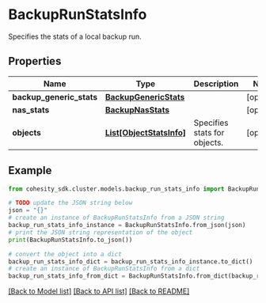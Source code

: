 # BackupRunStatsInfo

Specifies the stats of a local backup run.

## Properties

Name | Type | Description | Notes
------------ | ------------- | ------------- | -------------
**backup_generic_stats** | [**BackupGenericStats**](BackupGenericStats.md) |  | [optional] 
**nas_stats** | [**BackupNasStats**](BackupNasStats.md) |  | [optional] 
**objects** | [**List[ObjectStatsInfo]**](ObjectStatsInfo.md) | Specifies stats for objects. | [optional] 

## Example

```python
from cohesity_sdk.cluster.models.backup_run_stats_info import BackupRunStatsInfo

# TODO update the JSON string below
json = "{}"
# create an instance of BackupRunStatsInfo from a JSON string
backup_run_stats_info_instance = BackupRunStatsInfo.from_json(json)
# print the JSON string representation of the object
print(BackupRunStatsInfo.to_json())

# convert the object into a dict
backup_run_stats_info_dict = backup_run_stats_info_instance.to_dict()
# create an instance of BackupRunStatsInfo from a dict
backup_run_stats_info_from_dict = BackupRunStatsInfo.from_dict(backup_run_stats_info_dict)
```
[[Back to Model list]](../README.md#documentation-for-models) [[Back to API list]](../README.md#documentation-for-api-endpoints) [[Back to README]](../README.md)


